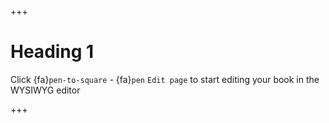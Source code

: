 +++
# Heading 1

Click {fa}`pen-to-square` - {fa}`pen` `Edit page` to start editing your book in the WYSIWYG editor

+++
